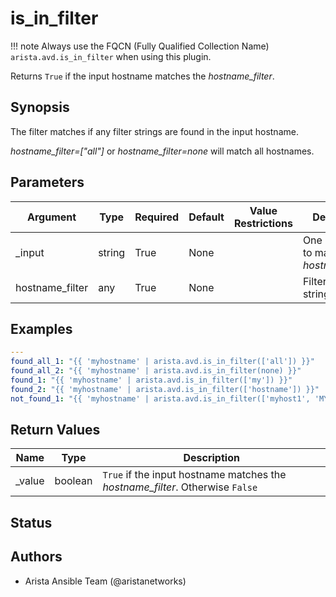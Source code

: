 # is_in_filter

!!! note
    Always use the FQCN (Fully Qualified Collection Name) `arista.avd.is_in_filter` when using this plugin.

Returns <code>True</code> if the input hostname matches the <em>hostname\_filter</em>\.

## Synopsis

The filter matches if any filter strings are found in the input hostname\.

<em>hostname\_filter\=\[\"all\"\]</em> or <em>hostname\_filter\=none</em> will match all hostnames\.

## Parameters

| Argument | Type | Required | Default | Value Restrictions | Description |
| -------- | ---- | -------- | ------- | ------------------ | ----------- |
| _input | string | True | None |  | One hostname to match with <em>hostname\_filter</em>\. |
| hostname_filter | any | True | None |  | Filter as a list of strings or <code>None</code>\. |

## Examples

```yaml
---
found_all_1: "{{ 'myhostname' | arista.avd.is_in_filter(['all']) }}"
found_all_2: "{{ 'myhostname' | arista.avd.is_in_filter(none) }}"
found_1: "{{ 'myhostname' | arista.avd.is_in_filter(['my']) }}"
found_2: "{{ 'myhostname' | arista.avd.is_in_filter(['hostname']) }}"
not_found_1: "{{ 'myhostname' | arista.avd.is_in_filter(['myhost1', 'MYhostname']) }}"
```

## Return Values

| Name | Type | Description |
| ---- | ---- | ----------- |
| _value | boolean | <code>True</code> if the input hostname matches the <em>hostname\_filter</em>\. Otherwise <code>False</code> |

## Status

## Authors

- Arista Ansible Team (@aristanetworks)
